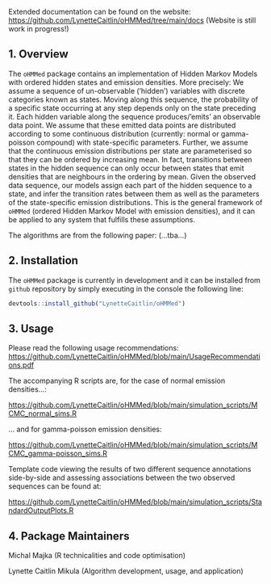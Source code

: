 
<!-- README.md is generated from README.Rmd. Please edit that file -->

Extended documentation can be found on the website:
<https://github.com/LynetteCaitlin/oHMMed/tree/main/docs>
(Website is still work in progress!)

## 1. Overview

The `oHMMed` package contains an implementation of Hidden Markov Models
with ordered hidden states and emission densities. More precisely: We
assume a sequence of un-observable (’hidden’) variables with discrete
categories known as states. Moving along this sequence, the probability
of a specific state occurring at any step depends only on the state
preceding it. Each hidden variable along the sequence produces/’emits’
an observable data point. We assume that these emitted data points are
distributed according to some continuous distribution (currently: normal
or gamma-poisson compound) with state-specific parameters. Further, we
assume that the continuous emission distributions per state are
parameterised so that they can be ordered by increasing mean. In fact,
transitions between states in the hidden sequence can only occur between
states that emit densities that are neighbours in the ordering by mean.
Given the observed data sequence, our models assign each part of the
hidden sequence to a state, and infer the transition rates between them
as well as the parameters of the state-specific emission distributions.
This is the general framework of `oHMMed` (ordered Hidden Markov Model
with emission densities), and it can be applied to any system that
fulfills these assumptions.

The algorithms are from the following paper: (...tba...)

## 2. Installation

<!-- Just like many other `R` packages, `oHMMed` can be installed from the `CRAN` repository by simply executing in the console the following line: -->
<!-- ```{r, eval = FALSE} -->
<!-- # install.packages("oHMMed") -->
<!-- # Or the the development version from GitHub: -->
<!-- devtools::install_github("majkamichal/oHMMed") -->
<!-- ``` -->

The `oHMMed` package is currently in development and it can be installed
from `github` repository by simply executing in the console the
following line:

``` r
devtools::install_github("LynetteCaitlin/oHMMed")
```

## 3. Usage
Please read the following usage recommendations: <https://github.com/LynetteCaitlin/oHMMed/blob/main/UsageRecommendations.pdf>

The accompanying R scripts are, for the case of normal emission densities...:

<https://github.com/LynetteCaitlin/oHMMed/blob/main/simulation_scripts/MCMC_normal_sims.R>

... and for gamma-poisson emission densities:

<https://github.com/LynetteCaitlin/oHMMed/blob/main/simulation_scripts/MCMC_gamma-poisson_sims.R>
 
Template code viewing the results of two different sequence annotations side-by-side and assessing associations between the two observed sequences can be found at:

<https://github.com/LynetteCaitlin/oHMMed/blob/main/simulation_scripts/StandardOutputPlots.R>

## 4. Package Maintainers

Michal Majka (R technicalities and code optimisation)

Lynette Caitlin Mikula (Algorithm development, usage, and application)

